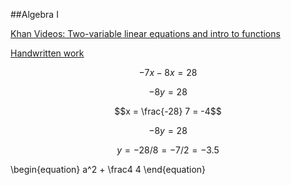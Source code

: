 
##Algebra I







[Khan Videos: Two-variable linear equations and intro to functions](https://www.khanacademy.org/math/algebra/two-var-linear-equations-and-intro-to-functions)

[Handwritten work](lin_equations_intro_func/)

$$-7x-8x = 28$$

$$-8y = 28$$

$$x = \frac{-28} 7 = -4$$

$$-8y=28$$

$$y=-28/8=-7/2=-3.5$$


\begin{equation}
a^2 + \frac4 4
\end{equation}



